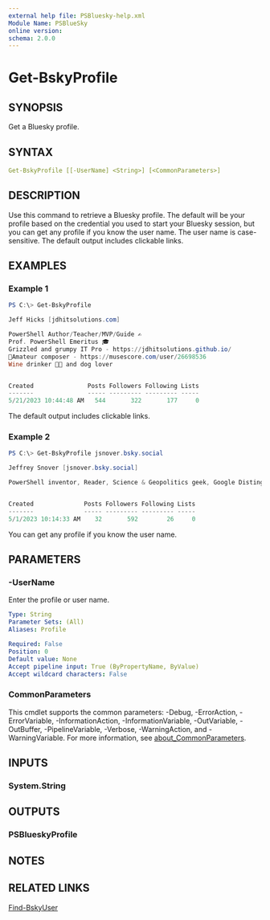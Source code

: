 ```yaml
---
external help file: PSBluesky-help.xml
Module Name: PSBlueSky
online version:
schema: 2.0.0
---
```


# Get-BskyProfile

## SYNOPSIS

Get a Bluesky profile.

## SYNTAX

```yaml
Get-BskyProfile [[-UserName] <String>] [<CommonParameters>]
```

## DESCRIPTION

Use this command to retrieve a Bluesky profile. The default will be your profile based on the credential you used to start your Bluesky session, but you can get any profile if you know the user name. The user name is case-sensitive. The default output includes clickable links.

## EXAMPLES

### Example 1

```powershell
PS C:\> Get-BskyProfile

Jeff Hicks [jdhitsolutions.com]

PowerShell Author/Teacher/MVP/Guide ✍️
Prof. PowerShell Emeritus 🎓
Grizzled and grumpy IT Pro - https://jdhitsolutions.github.io/
🎼Amateur composer - https://musescore.com/user/26698536
Wine drinker 🍷🐶 and dog lover


Created               Posts Followers Following Lists
-------               ----- --------- --------- -----
5/21/2023 10:44:48 AM   544       322       177     0
```

The default output includes clickable links.

### Example 2

```powershell
PS C:\> Get-BskyProfile jsnover.bsky.social

Jeffrey Snover [jsnover.bsky.social]

PowerShell inventor, Reader, Science & Geopolitics geek, Google Distinguished Engineer


Created              Posts Followers Following Lists
-------              ----- --------- --------- -----
5/1/2023 10:14:33 AM    32       592        26     0
```

You can get any profile if you know the user name.

## PARAMETERS

### -UserName

Enter the profile or user name.

```yaml
Type: String
Parameter Sets: (All)
Aliases: Profile

Required: False
Position: 0
Default value: None
Accept pipeline input: True (ByPropertyName, ByValue)
Accept wildcard characters: False
```

### CommonParameters

This cmdlet supports the common parameters: -Debug, -ErrorAction, -ErrorVariable, -InformationAction, -InformationVariable, -OutVariable, -OutBuffer, -PipelineVariable, -Verbose, -WarningAction, and -WarningVariable. For more information, see [about_CommonParameters](http://go.microsoft.com/fwlink/?LinkID=113216).

## INPUTS

### System.String

## OUTPUTS

### PSBlueskyProfile

## NOTES

## RELATED LINKS

[Find-BskyUser](Find-BskyUser.md)
